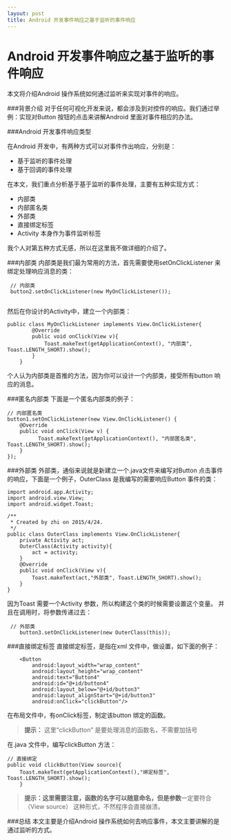 ```yaml
---
layout: post 
title: Android 开发事件响应之基于监听的事件响应
---
```

# Android 开发事件响应之基于监听的事件响应

本文将介绍Android 操作系统如何通过监听来实现对事件的响应。

###背景介绍
对于任何可视化开发来说，都会涉及到对控件的响应。我们通过举例：实现对Button 按钮的点击来讲解Android 里面对事件相应的办法。



###Android 开发事件响应类型

在Android 开发中，有两种方式可以对事件作出响应，分别是：  
- 基于监听的事件处理  
- 基于回调的事件处理

在本文，我们重点分析基于基于监听的事件处理，主要有五种实现方式：  
- 内部类  
- 内部匿名类  
- 外部类  
- 直接绑定标签  
- Activity  本身作为事件监听标签  

我个人对第五种方式无感，所以在这里我不做详细的介绍了。

###内部类
内部类是我们最为常用的方法，首先需要使用setOnClickListener 来绑定处理响应消息的类：
  
```  
 // 内部类
 button2.setOnClickListener(new MyOnClickListener());
 
```  

然后在你设计的Activity中，建立一个内部类：  
```
public class MyOnClickListener implements View.OnClickListener{
        @Override
        public void onClick(View v){
            Toast.makeText(getApplicationContext(), "内部类", 		    Toast.LENGTH_SHORT).show();
        }
    }
```

个人认为内部类是首推的方法，因为你可以设计一个内部类，接受所有button 响应的消息。


###匿名内部类
下面是一个匿名内部类的例子：
```
// 内部匿名类
button1.setOnClickListener(new View.OnClickListener() {
    @Override
    public void onClick(View v) {
          Toast.makeText(getApplicationContext(), "内部匿名类", Toast.LENGTH_SHORT).show();
    }
});
```
###外部类
外部类，通俗来说就是新建立一个.java文件来编写对Button 点击事件的响应，下面是一个例子，OuterClass 是我编写的需要响应Button 事件的类：
```
import android.app.Activity;
import android.view.View;
import android.widget.Toast;

/**
 * Created by zhi on 2015/4/24.
 */
public class OuterClass implements View.OnClickListener{
    private Activity act;
    OuterClass(Activity activity){
        act = activity;
    }
    @Override
    public void onClick(View v){
        Toast.makeText(act,"外部类", Toast.LENGTH_SHORT).show();
    }
}
```
因为Toast 需要一个Activity 参数，所以构建这个类的时候需要设置这个变量。
并且在调用时，将参数传递过去：
```
 // 外部类
    button3.setOnClickListener(new OuterClass(this));
```

###直接绑定标签
直接绑定标签，是指在xml 文件中，做设置，如下面的例子：
```
    <Button
        android:layout_width="wrap_content"
        android:layout_height="wrap_content"
        android:text="Button4"
        android:id="@+id/button4"
        android:layout_below="@+id/button3"
        android:layout_alignStart="@+id/button3"
        android:onClick="clickButton"/>
```
在布局文件中，有onClick标签，制定该button 绑定的函数。
> **提示：** 这里“clickButton” 是要处理消息的函数名，不需要加括号

在.java 文件中，编写clickButton 方法：
```
// 直接绑定
public void clickButton(View source){
    Toast.makeText(getApplicationContext(),"绑定标签", Toast.LENGTH_SHORT).show();
    }
```
> **提示：**这里需要注意，函数的名字可以随意命名，但是**参数**一定要符合（View source） 这种形式，不然程序会直接崩溃。

###总结
本文主要是介绍Android 操作系统如何去响应事件，本文主要讲解的是通过监听的方式。

